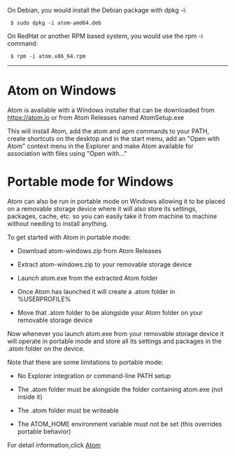 On Debian, you would install the Debian package with dpkg -i:

<code> $ sudo dpkg -i atom-amd64.deb </code>

On RedHat or another RPM based system, you would use the rpm -i command:

<code> $ rpm -i atom.x86_64.rpm </code>
***
# Atom on Windows

Atom is available with a Windows installer that can be downloaded from https://atom.io or from Atom Releases named AtomSetup.exe

This will install Atom, add the atom and apm commands to your PATH, create shortcuts on the desktop and in the start menu, add an "Open with Atom" context menu in the Explorer and make Atom available for association with files using "Open with…​"

# Portable mode for Windows

Atom can also be run in portable mode on Windows allowing it to be placed on a removable storage device where it will also store its settings, packages, cache, etc. so you can easily take it from machine to machine without needing to install anything.

To get started with Atom in portable mode:

* Download atom-windows.zip from Atom Releases

* Extract atom-windows.zip to your removable storage device

* Launch atom.exe from the extracted Atom folder

* Once Atom has launched it will create a .atom folder in %USERPROFILE%

* Move that .atom folder to be alongside your Atom folder on your removable storage device

Now whenever you launch atom.exe from your removable storage device it will operate in portable mode and store all its settings and packages in the .atom folder on the device.

Note that there are some limitations to portable mode:

*    No Explorer integration or command-line PATH setup

*    The .atom folder must be alongside the folder containing atom.exe (not inside it)

*    The .atom folder must be writeable

*    The ATOM_HOME environment variable must not be set (this overrides portable behavior)

For detail information,click [Atom](http://flight-manual.atom.io/getting-started/sections/installing-atom/)
